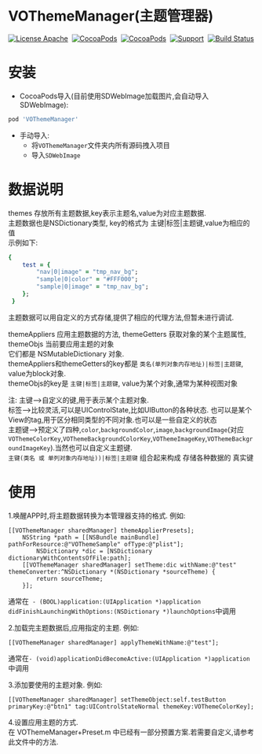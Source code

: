 # VOThemeManager(主题管理器)

[![License Apache](http://img.shields.io/cocoapods/l/VOThemeManager.svg?style=flat)](https://raw.githubusercontent.com/pozi119/VOThemeManager/master/LICENSE)&nbsp;
[![CocoaPods](http://img.shields.io/cocoapods/v/VOThemeManager.svg?style=flat)](http://cocoapods.org/?q=VOThemeManager)&nbsp;
[![CocoaPods](http://img.shields.io/cocoapods/p/VOThemeManager.svg?style=flat)](http://cocoapods.org/?q=VOThemeManager)&nbsp;
[![Support](https://img.shields.io/badge/support-iOS%207%2B%20-blue.svg?style=flat)](https://www.apple.com/nl/ios/)&nbsp;
[![Build Status](https://travis-ci.org/pozi119/VOThemeManager.svg?branch=master)](https://travis-ci.org/pozi119/VOThemeManager)

# 安装
* CocoaPods导入(目前使用SDWebImage加载图片,会自动导入SDWebImage):
```ruby
pod 'VOThemeManager'
```
* 手动导入:
  * 将`VOThemeManager`文件夹内所有源码拽入项目
  * 导入`SDWebImage`


# 数据说明
   themes 存放所有主题数据,key表示主题名,value为对应主题数据.  
   主题数据也是NSDictionary类型, key的格式为 主键|标签|主题键,value为相应的值  
   示例如下:
```ruby
{
    test = {
        "nav|0|image" = "tmp_nav_bg";
        "sample|0|color" = "#FFF000";
        "sample|0|image" = "tmp_nav_bg";
    };
 }
```
   主题数据可以用自定义的方式存储,提供了相应的代理方法,但暂未进行调试.

   themeAppliers 应用主题数据的方法, themeGetters 获取对象的某个主题属性, themeObjs 当前要应用主题的对象  
   它们都是 NSMutableDictionary 对象.  
   themeAppliers和themeGetters的key都是 `类名(单列对象内存地址)|标签|主题键`, value为block对象.  
   themeObjs的key是 `主键|标签|主题键`, value为某个对象,通常为某种视图对象

   注: 主键-->自定义的键,用于表示某个主题对象.  
   标签-->比较灵活,可以是UIControlState,比如UIButton的各种状态. 也可以是某个View的tag,用于区分相同类型的不同对象.也可以是一些自定义的状态  
   主题键-->预定义了四种,`color`,`backgroundColor`,`image`,`backgroundImage`(对应`VOThemeColorKey`,`VOThemeBackgroundColorKey`,`VOThemeImageKey`,`VOThemeBackgroundImageKey`).当然也可以自定义主题键.  
   `主键(类名 或 单列对象内存地址))|标签|主题键` 组合起来构成 存储各种数据的 真实键

# 使用
1.唤醒APP时,将主题数据转换为本管理器支持的格式. 例如:
```objc
[[VOThemeManager sharedManager] themeApplierPresets];
	NSString *path = [[NSBundle mainBundle] pathForResource:@"VOThemeSample" ofType:@"plist"];
		NSDictionary *dic = [NSDictionary dictionaryWithContentsOfFile:path];
	[[VOThemeManager sharedManager] setTheme:dic withName:@"test" themeConverter:^NSDictionary *(NSDictionary *sourceTheme) {
  		return sourceTheme;
	}];
```
通常在` - (BOOL)application:(UIApplication *)application didFinishLaunchingWithOptions:(NSDictionary *)launchOptions`中调用

2.加载完主题数据后,应用指定的主题. 例如:
```objc
[[VOThemeManager sharedManager] applyThemeWithName:@"test"];
```
通常在`- (void)applicationDidBecomeActive:(UIApplication *)application`中调用

3.添加要使用的主题对象. 例如:
```objc
[[VOThemeManager sharedManager] setThemeObject:self.testButton primaryKey:@"btn1" tag:UIControlStateNormal themeKey:VOThemeColorKey];
```
4.设置应用主题的方式.  
在 VOThemeManager+Preset.m 中已经有一部分预置方案.若需要自定义,请参考此文件中的方法.




  		